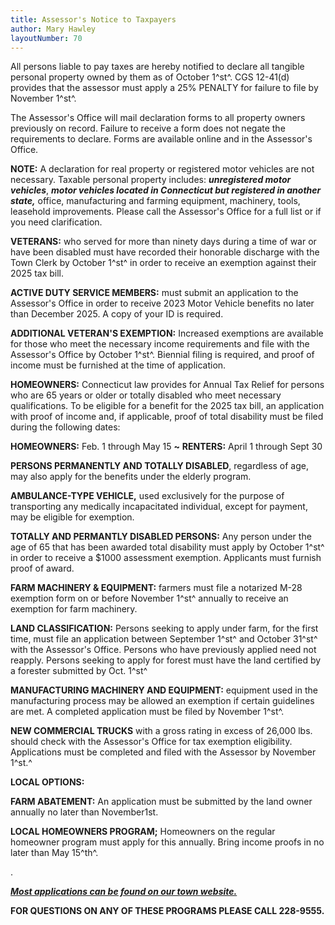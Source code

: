 ```yaml
---
title: Assessor's Notice to Taxpayers
author: Mary Hawley
layoutNumber: 70
---
```


All persons liable to pay taxes are hereby notified to declare all
tangible personal property owned by them as of October 1^st^. CGS
12-41(d) provides that the assessor must apply a 25% PENALTY for failure
to file by November 1^st^.

The Assessor's Office will mail declaration forms to all property owners
previously on record. Failure to receive a form does not negate the
requirements to declare. Forms are available online and in the
Assessor's Office.

**NOTE:** A declaration for real property or registered motor vehicles
are not necessary. Taxable personal property includes: ***unregistered
motor vehicles***, ***motor vehicles located in Connecticut but
registered in another state,*** office, manufacturing and farming
equipment, machinery, tools, leasehold improvements. Please call the
Assessor's Office for a full list or if you need clarification.

**VETERANS:** who served for more than ninety days during a time of war
or have been disabled must have recorded their honorable discharge with
the Town Clerk by October 1^st^ in order to receive an exemption against
their 2025 tax bill.

**ACTIVE DUTY SERVICE MEMBERS:** must submit an application to the
Assessor\'s Office in order to receive 2023 Motor Vehicle benefits no
later than December 2025. A copy of your ID is required.

**ADDITIONAL VETERAN'S EXEMPTION:** Increased exemptions are available
for those who meet the necessary income requirements and file with the
Assessor's Office by October 1^st^. Biennial filing is required, and
proof of income must be furnished at the time of application.

**HOMEOWNERS:** Connecticut law provides for Annual Tax Relief for
persons who are 65 years or older or totally disabled who meet necessary
qualifications. To be eligible for a benefit for the 2025 tax bill, an
application with proof of income and, if applicable, proof of total
disability must be filed during the following dates:

**HOMEOWNERS:** Feb. 1 through May 15 **\~** **RENTERS:** April 1
through Sept 30

**PERSONS PERMANENTLY AND TOTALLY DISABLED**, regardless of age, may
also apply for the benefits under the elderly program.

**AMBULANCE-TYPE VEHICLE,** used exclusively for the purpose of
transporting any medically incapacitated individual, except for payment,
may be eligible for exemption.

**TOTALLY AND PERMANTLY DISABLED PERSONS:** Any person under the age of
65 that has been awarded total disability must apply by October 1^st^ in
order to receive a \$1000 assessment exemption. Applicants must furnish
proof of award.

**FARM MACHINERY & EQUIPMENT:** farmers must file a notarized M-28
exemption form on or before November 1^st^ annually to receive an
exemption for farm machinery.

**LAND CLASSIFICATION:** Persons seeking to apply under farm, for the
first time, must file an application between September 1^st^ and October
31^st^ with the Assessor's Office. Persons who have previously applied
need not reapply. Persons seeking to apply for forest must have the land
certified by a forester submitted by Oct. 1^st^

**MANUFACTURING MACHINERY AND EQUIPMENT:** equipment used in the
manufacturing process may be allowed an exemption if certain guidelines
are met. A completed application must be filed by November 1^st^.

**NEW COMMERCIAL TRUCKS** with a gross rating in excess of 26,000 lbs.
should check with the Assessor's Office for tax exemption eligibility.
Applications must be completed and filed with the Assessor by November
1^st.^

**LOCAL OPTIONS:**

**FARM ABATEMENT:** An application must be submitted by the land owner
annually no later than November1st.

**LOCAL HOMEOWNERS PROGRAM;** Homeowners on the regular homeowner
program must apply for this annually. Bring income proofs in no later
than May 15^th^.

.

***[Most applications can be found on our town website.](https://www.eastfordct.gov/assessor)***

**FOR QUESTIONS ON ANY OF THESE PROGRAMS PLEASE CALL 228-9555.**
